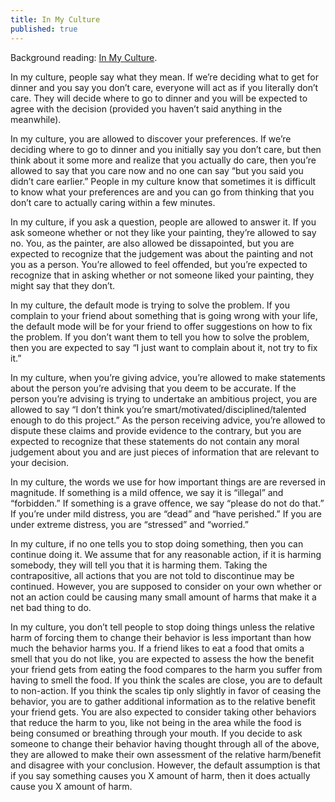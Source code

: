 ```yaml
---
title: In My Culture
published: true
---
```

Background reading: [In My Culture](https://medium.com/@ThingMaker/in-my-culture-29c6464072b2).

In my culture, people say what they mean. If we’re deciding what to get for dinner and you say you don’t care, everyone will act as if you literally don’t care. They will decide where to go to dinner and you will be expected to agree with the decision (provided you haven’t said anything in the meanwhile).

In my culture, you are allowed to discover your preferences. If we’re deciding where to go to dinner and you initially say you don’t care, but then think about it some more and realize that you actually do care, then you’re allowed to say that you care now and no one can say “but you said you didn’t care earlier.” People in my culture know that sometimes it is difficult to know what your preferences are and you can go from thinking that you don’t care to actually caring within a few minutes.

In my culture, if you ask a question, people are allowed to answer it. If you ask someone whether or not they like your painting, they’re allowed to say no. You, as the painter, are also allowed be dissapointed, but you are expected to recognize that the judgement was about the painting and not you as a person. You’re allowed to feel offended, but you’re expected to recognize that in asking whether or not someone liked your painting, they might say that they don’t.

In my culture, the default mode is trying to solve the problem. If you complain to your friend about something that is going wrong with your life, the default mode will be for your friend to offer suggestions on how to fix the problem. If you don’t want them to tell you how to solve the problem, then you are expected to say “I just want to complain about it, not try to fix it.”

In my culture, when you’re giving advice, you’re allowed to make statements about the person you’re advising that you deem to be accurate. If the person you’re advising is trying to undertake an ambitious project, you are allowed to say “I don’t think you’re smart/motivated/disciplined/talented enough to do this project.” As the person receiving advice, you’re allowed to dispute these claims and provide evidence to the contrary, but you are expected to recognize that these statements do not contain any moral judgement about you and are just pieces of information that are relevant to your decision.

In my culture, the words we use for how important things are are reversed in magnitude. If something is a mild offence, we say it is “illegal” and “forbidden.” If something is a grave offence, we say “please do not do that.” If you’re under mild distress, you are “dead” and “have perished.” If you are under extreme distress, you are “stressed” and “worried.”

In my culture, if no one tells you to stop doing something, then you can continue doing it. We assume that for any reasonable action, if it is harming somebody, they will tell you that it is harming them. Taking the contrapositive, all actions that you are not told to discontinue may be continued. However, you are supposed to consider on your own whether or not an action could be causing many small amount of harms that make it a net bad thing to do.

In my culture, you don’t tell people to stop doing things unless the relative harm of forcing them to change their behavior is less important than how much the behavior harms you. If a friend likes to eat a food that omits a smell that you do not like, you are expected to assess the how the benefit your friend gets from eating the food compares to the harm you suffer from having to smell the food. If you think the scales are close, you are to default to non-action. If you think the scales tip only slightly in favor of ceasing the behavior, you are to gather additional information as to the relative benefit your friend gets. You are also expected to consider taking other behaviors that reduce the harm to you, like not being in the area while the food is being consumed or breathing through your mouth. If you decide to ask someone to change their behavior having thought through all of the above, they are allowed to make their own assessment of the relative harm/benefit and disagree with your conclusion. However, the default assumption is that if you say something causes you X amount of harm, then it does actually cause you X amount of harm.
